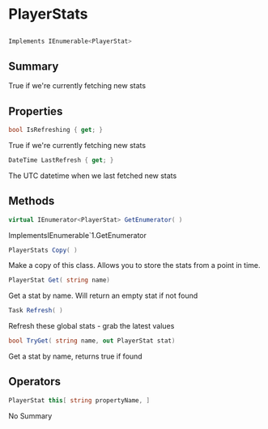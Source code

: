 # PlayerStats

## 
```c#
Implements IEnumerable<PlayerStat>
```

## Summary

True if we're currently fetching new stats
## Properties

```c#
bool IsRefreshing { get; } 
```
True if we're currently fetching new stats
```c#
DateTime LastRefresh { get; } 
```
The UTC datetime when we last fetched new stats
## Methods

```c#
virtual IEnumerator<PlayerStat> GetEnumerator( ) 
```
ImplementsIEnumerable`1.GetEnumerator
```c#
PlayerStats Copy( ) 
```
Make a copy of this class. Allows you to store the stats from a point in time.
```c#
PlayerStat Get( string name) 
```
Get a stat by name. Will return an empty stat if not found
```c#
Task Refresh( ) 
```
Refresh these global stats - grab the latest values
```c#
bool TryGet( string name, out PlayerStat stat) 
```
Get a stat by name, returns true if found
## Operators

```c#
PlayerStat this[ string propertyName, ] 
```
No Summary

